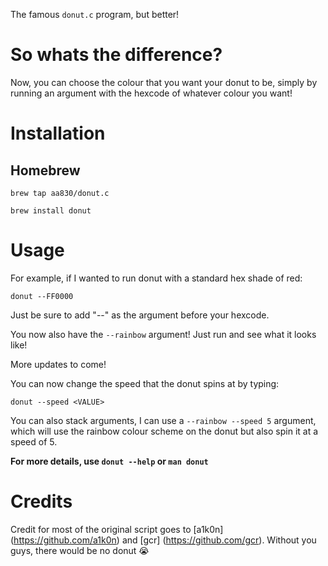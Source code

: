 The famous `donut.c` program, but better!

# So whats the difference?

Now, you can choose the colour that you want your donut to be, simply by running an argument with the hexcode of whatever colour you want!

# Installation

## Homebrew

`brew tap aa830/donut.c`


`brew install donut`


# Usage
For example, if I wanted to run donut with a standard hex shade of red:

`donut --FF0000`

Just be sure to add "--" as the argument before your hexcode.

You now also have the `--rainbow` argument! Just run and see what it looks like!

More updates to come!

You can now change the speed that the donut spins at by typing:

`donut --speed <VALUE>`

You can also stack arguments, I can use a `--rainbow --speed 5` argument, which will use the rainbow colour scheme on the donut but also spin it at a speed of 5.

**For more details, use `donut --help` or `man donut`**



# Credits

Credit for most of the original script goes to [a1k0n] (https://github.com/a1k0n) and [gcr] (https://github.com/gcr). Without you guys, there would be no donut :sob:
